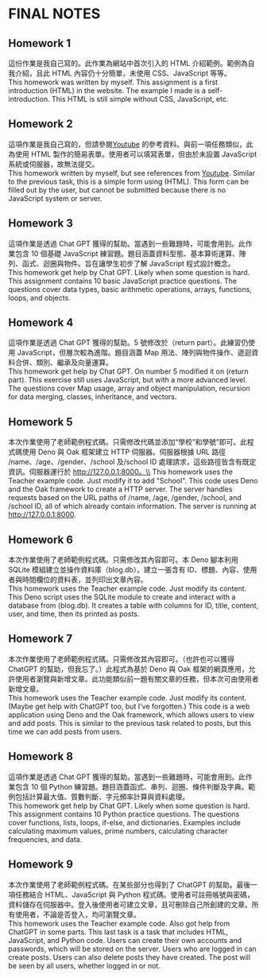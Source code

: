 # FINAL NOTES

## Homework 1

這份作業是我自己寫的。此作業為網站中首次引入的 HTML 介紹範例。範例為自我介紹，且此 HTML 內容仍十分簡單，未使用 CSS、JavaScript 等等。\
This homework was written by myself. This assignment is a first introduction (HTML) in the website. The example I made is a self-introduction. This HTML is still simple without CSS, JavaScript, etc.

## Homework 2

這項作業是我自己寫的，但請參閱[Youtube](https://www.youtube.com/watch?v=9plJMvbPYIA) 的參考資料。與前一項任務類似，此為使用 HTML 製作的簡易表單。使用者可以填寫表單，但由於未設置 JavaScript 系統或伺服器，故無法提交。\
This homework written by myself, but see references from [Youtube](https://www.youtube.com/watch?v=9plJMvbPYIA). Similar to the previous task, this is a simple form using (HTML). This form can be filled out by the user, but cannot be submitted because there is no JavaScript system or server.

## Homework 3

這項作業是透過 Chat GPT 獲得的幫助。當遇到一些難題時，可能會用到。此作業包含 10 個基礎 JavaScript 練習題。題目涵蓋資料型態、基本算術運算、陣列、函式、迴圈與物件。旨在讓學生初步了解 JavaScript 程式設計概念。\
This homework get help by Chat GPT. Likely when some question is hard. This assignment contains 10 basic JavaScript practice questions. The questions cover data types, basic arithmetic operations, arrays, functions, loops, and objects.

## Homework 4

這項作業是透過 Chat GPT 獲得的幫助。5 號修改於（return part）。此練習仍使用 JavaScript，但層次較為進階。題目涵蓋 Map 用法、陣列與物件操作、遞迴資料合併、類別、繼承及向量運算。\
This homework get help by Chat GPT. On number 5 modified it on (return part). This exercise still uses JavaScript, but with a more advanced level. The questions cover Map usage, array and object manipulation, recursion for data merging, classes, inheritance, and vectors.

## Homework 5

本次作業使用了老師範例程式碼。只需修改代碼並添加“學校”和學號”即可。此程式碼使用 Deno 與 Oak 框架建立 HTTP 伺服器。伺服器根據 URL 路徑 /name、/age、/gender、/school 及/school ID 處理請求，這些路徑皆含有既定資訊。伺服器運行於 http://127.0.0.1:8000。\\
This homework uses the Teacher example code. Just modify it to add "School". This code uses Deno and the Oak framework to create a HTTP server. The server handles requests based on the URL paths of /name, /age, /gender, /school, and /school ID, all of which already contain information. The server is running at http://127.0.0.1:8000.

## Homework 6

本次作業使用了老師範例程式碼。只需修改其內容即可。本 Deno 腳本利用 SQLite 模組建立並操作資料庫（blog.db）。建立一張含有 ID、標題、內容、使用者與時間欄位的資料表，並列印出文章內容。\
This homework uses the Teacher example code. Just modify its content. This Deno script uses the SQLite module to create and interact with a database from (blog.db). It creates a table with columns for ID, title, content, user, and time, then its printed as posts.

## Homework 7

本次作業使用了老師範例程式碼。只需修改其內容即可。（也許也可以獲得 ChatGPT 的幫助，但我忘了。）此程式為基於 Deno 與 Oak 框架的網頁應用，允許使用者瀏覽與新增文章。此功能類似前一題有關文章的任務，但本次可由使用者新增文章。\
This homework uses the Teacher example code. Just modify its content. (Maybe get help with ChatGPT too, but I've forgotten.) This code is a web application using Deno and the Oak framework, which allows users to view and add posts. This is similar to the previous task related to posts, but this time we can add posts from users.

## Homework 8

這項作業是透過 Chat GPT 獲得的幫助。當遇到一些難題時，可能會用到。此作業包含 10 個 Python 練習題。題目涵蓋函式、串列、迴圈、條件判斷及字典。範例包括計算最大值、質數判斷、字元頻率計算與資料處理。\
This homework get help by Chat GPT. Likely when some question is hard. This assignment contains 10 Python practice questions. The questions cover functions, lists, loops, if-else, and dictionaries. Examples include calculating maximum values, prime numbers, calculating character frequencies, and data.

## Homework 9

本次作業使用了老師範例程式碼。在某些部分也得到了 ChatGPT 的幫助。最後一項任務結合 HTML、JavaScript 與 Python 程式碼。使用者可註冊帳號與密碼，資料儲存在伺服器中。登入後使用者可建立文章，且可刪除自己所創建的文章。所有使用者，不論是否登入，均可瀏覽文章。\
This homework uses the Teacher example code. Also got help from ChatGPT in some parts. This last task is a task that includes HTML, JavaScript, and Python code. Users can create their own accounts and passwords, which will be stored on the server. Users who are logged in can create posts. Users can also delete posts they have created. The post will be seen by all users, whether logged in or not.
